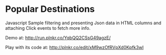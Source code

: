 Popular Destinations
========

Javascript Sample filtering and presenting Json data in HTML columns and attaching Click events to fetch more info.

Demo at: http://run.plnkr.co/YqbQQ2CSsG49agzE/

Play with its code at: http://plnkr.co/edit/xM9wzOfRVpXd0Kpfk3wI

